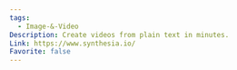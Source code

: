 ```yaml
---
tags:
  - Image-&-Video
Description: Create videos from plain text in minutes.
Link: https://www.synthesia.io/
Favorite: false
---
```

